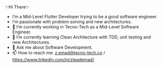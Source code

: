 ✨Hi There✨
* I’m a Mid-Level Flutter Developer trying to be a good software engineer.
* I’m passionate with problem solving and new architectures.
* 🔭 I’m currently working in Tecno-Tech as a Mid-Level Software Engineer.
* 🌱 I’m currently learning Clean Architecture with TDD, unit testing and new Architectures.
* 💬 Ask me about Software Development.
* 📫 How to reach me: z.emad@tecno-tech.co / https://www.linkedin.com/in/zieademad/

